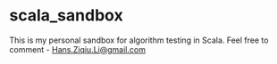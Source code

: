 # scala_sandbox

This is my personal sandbox for algorithm testing in Scala. Feel free to comment - Hans.Ziqiu.Li@gmail.com

